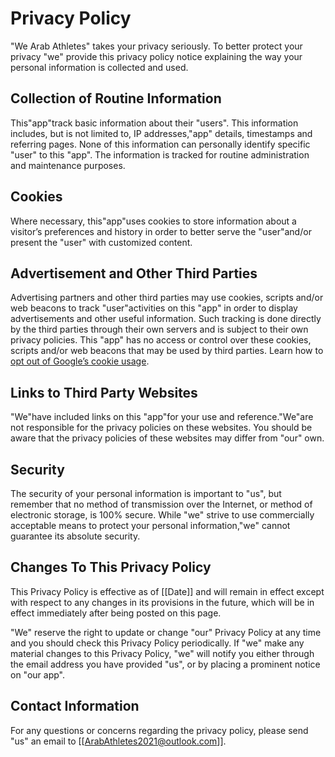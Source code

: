 # Privacy Policy

"We Arab Athletes" takes your privacy seriously. To better protect your privacy "we" provide this privacy policy notice explaining the way your personal information is collected and used.


## Collection of Routine Information

This"app"track basic information about their "users". This information includes, but is not limited to, IP addresses,"app" details, timestamps and referring pages. None of this information can personally identify specific "user" to this "app". The information is tracked for routine administration and maintenance purposes.


## Cookies

Where necessary, this"app"uses cookies to store information about a visitor’s preferences and history in order to better serve the "user"and/or present the "user" with customized content.


## Advertisement and Other Third Parties

Advertising partners and other third parties may use cookies, scripts and/or web beacons to track "user"activities on this "app" in order to display advertisements and other useful information. Such tracking is done directly by the third parties through their own servers and is subject to their own privacy policies. This "app" has no access or control over these cookies, scripts and/or web beacons that may be used by third parties. Learn how to [opt out of Google’s cookie usage](http://www.google.com/privacy_ads.html).


## Links to Third Party Websites

"We"have included links on this "app"for your use and reference."We"are not responsible for the privacy policies on these websites. You should be aware that the privacy policies of these websites may differ from "our" own.


## Security

The security of your personal information is important to "us", but remember that no method of transmission over the Internet, or method of electronic storage, is 100% secure. While "we" strive to use commercially acceptable means to protect your personal information,"we" cannot guarantee its absolute security.


## Changes To This Privacy Policy

This Privacy Policy is effective as of [[Date]] and will remain in effect except with respect to any changes in its provisions in the future, which will be in effect immediately after being posted on this page.

"We" reserve the right to update or change "our" Privacy Policy at any time and you should check this Privacy Policy periodically. If "we" make any material changes to this Privacy Policy, "we" will notify you either through the email address you have provided "us", or by placing a prominent notice on "our app".


## Contact Information

For any questions or concerns regarding the privacy policy, please send "us" an email to [[ArabAthletes2021@outlook.com]].
